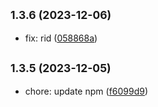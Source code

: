 ## <small>1.3.6 (2023-12-06)</small>

* fix: rid ([058868a](https://github.com/rosmarinus-project/nest-core/commit/058868a))



## <small>1.3.5 (2023-12-05)</small>

* chore: update npm ([f6099d9](https://github.com/rosmarinus-project/nest-core/commit/f6099d9))



